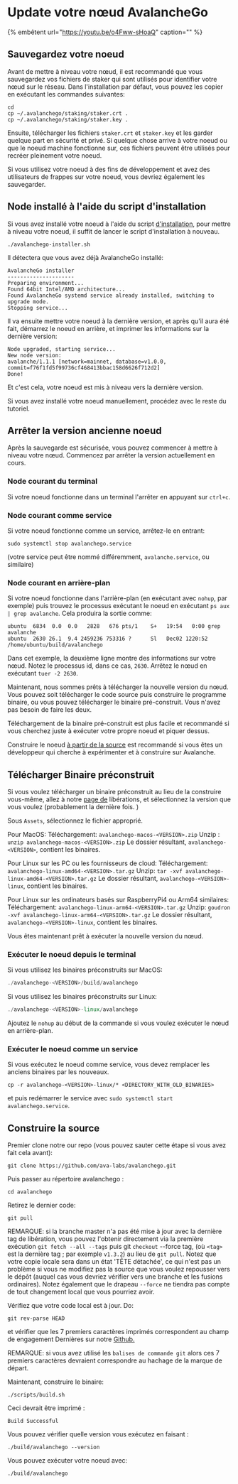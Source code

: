 # Update votre nœud AvalancheGo

{% embêtent url="https://youtu.be/o4Fww-sHoaQ" caption="" %}

## **Sauvegardez votre noeud**

Avant de mettre à niveau votre nœud, il est recommandé que vous sauvegardez vos fichiers de staker qui sont utilisés pour identifier votre nœud sur le réseau. Dans l'installation par défaut, vous pouvez les copier en exécutant les commandes suivantes:

```text
cd
cp ~/.avalanchego/staking/staker.crt .
cp ~/.avalanchego/staking/staker.key .
```

Ensuite, télécharger les fichiers `staker.crt` et `staker.key` et les garder quelque part en sécurité et privé. Si quelque chose arrive à votre noeud ou que le noeud machine fonctionne sur, ces fichiers peuvent être utilisés pour recréer pleinement votre noeud.

Si vous utilisez votre noeud à des fins de développement et avez des utilisateurs de frappes sur votre noeud, vous devriez également les sauvegarder.

## Node installé à l'aide du script d'installation

Si vous avez installé votre noeud à l'aide du script [d'installation](set-up-node-with-installer.md), pour mettre à niveau votre noeud, il suffit de lancer le script d'installation à nouveau.

```text
./avalanchego-installer.sh
```

Il détectera que vous avez déjà AvalancheGo installé:

```text
AvalancheGo installer
---------------------
Preparing environment...
Found 64bit Intel/AMD architecture...
Found AvalancheGo systemd service already installed, switching to upgrade mode.
Stopping service...
```

Il va ensuite mettre votre noeud à la dernière version, et après qu'il aura été fait, démarrez le noeud en arrière, et imprimer les informations sur la dernière version:

```text
Node upgraded, starting service...
New node version:
avalanche/1.1.1 [network=mainnet, database=v1.0.0, commit=f76f1fd5f99736cf468413bbac158d6626f712d2]
Done!
```

Et c'est cela, votre noeud est mis à niveau vers la dernière version.

Si vous avez installé votre noeud manuellement, procédez avec le reste du tutoriel.

## **Arrêter la version ancienne noeud**

Après la sauvegarde est sécurisée, vous pouvez commencer à mettre à niveau votre nœud. Commencez par arrêter la version actuellement en cours.

### Node courant du terminal

Si votre noeud fonctionne dans un terminal l'arrêter en appuyant sur `ctrl+c`.

### Node courant comme service

Si votre noeud fonctionne comme un service, arrêtez-le en entrant:

`sudo systemctl stop avalanchego.service`

\(votre service peut être nommé différemment, `avalanche.service`, ou similaire\)

### Node courant en arrière-plan

Si votre noeud fonctionne dans l'arrière-plan \(en exécutant avec `nohup`, par exemple\) puis trouvez le processus exécutant le noeud en exécutant `ps aux | grep avalanche`. Cela produira la sortie comme:

```text
ubuntu  6834  0.0  0.0   2828   676 pts/1    S+   19:54   0:00 grep avalanche
ubuntu  2630 26.1  9.4 2459236 753316 ?      Sl   Dec02 1220:52 /home/ubuntu/build/avalanchego
```

Dans cet exemple, la deuxième ligne montre des informations sur votre nœud. Notez le processus id, dans ce cas, `2630`. Arrêtez le nœud en exécutant `tuer -2 2630`.

Maintenant, nous sommes prêts à télécharger la nouvelle version du nœud. Vous pouvez soit télécharger le code source puis construire le programme binaire, ou vous pouvez télécharger le binaire pré-construit. Vous n'avez pas besoin de faire les deux.

Téléchargement de la binaire pré-construit est plus facile et recommandé si vous cherchez juste à exécuter votre propre noeud et piquer dessus.

Construire le noeud [à partir de la source](upgrade-your-avalanchego-node.md#build-from-source) est recommandé si vous êtes un développeur qui cherche à expérimenter et à construire sur Avalanche.

## **Télécharger Binaire préconstruit**

Si vous voulez télécharger un binaire préconstruit au lieu de la construire vous-même, allez à notre [page de](https://github.com/ava-labs/avalanchego/releases) libérations, et sélectionnez la version que vous voulez \(probablement la dernière fois. \)

Sous `Assets`, sélectionnez le fichier approprié.

Pour MacOS:   Téléchargement: `avalanchego-macos-<VERSION>.zip`   Unzip : `unzip avalanchego-macos-<VERSION>.zip`   Le dossier résultant, `avalanchego-<VERSION>`, contient les binaires.

Pour Linux sur les PC ou les fournisseurs de cloud:   Téléchargement: `avalanchego-linux-amd64-<VERSION>.tar.gz`   Unzip: `tar -xvf avalanchego-linux-amd64-<VERSION>.tar.gz`   Le dossier résultant, `avalanchego-<VERSION>-linux`, contient les binaires.

Pour Linux sur les ordinateurs basés sur RaspberryPi4 ou Arm64 similaires:   Téléchargement: `avalanchego-linux-arm64-<VERSION>.tar.gz`   Unzip: `goudron -xvf avalanchego-linux-arm64-<VERSION>.tar.gz`   Le dossier résultant, `avalanchego-<VERSION>-linux`, contient les binaires.

Vous êtes maintenant prêt à exécuter la nouvelle version du nœud.

### Exécuter le noeud depuis le terminal

Si vous utilisez les binaires préconstruits sur MacOS:

```cpp
./avalanchego-<VERSION>/build/avalanchego
```

Si vous utilisez les binaires préconstruits sur Linux:

```cpp
./avalanchego-<VERSION>-linux/avalanchego
```

Ajoutez le `nohup` au début de la commande si vous voulez exécuter le nœud en arrière-plan.

### Exécuter le noeud comme un service

Si vous exécutez le noeud comme service, vous devez remplacer les anciens binaires par les nouveaux.

`cp -r avalanchego-<VERSION>-linux/* <DIRECTORY_WITH_OLD_BINARIES>`

et puis redémarrer le service avec `sudo systemctl start avalanchego.service`.

## **Construire la source**

Premier clone notre our repo \(vous pouvez sauter cette étape si vous avez fait cela avant\):

```text
git clone https://github.com/ava-labs/avalanchego.git
```

Puis passer au répertoire avalanchego :

```text
cd avalanchego
```

Retirez le dernier code:

```text
git pull
```

REMARQUE: si la branche master n'a pas été mise à jour avec la dernière tag de libération, vous pouvez l'obtenir directement via la première exécution `git fetch --all --tags` puis git `checkout` --force tag, \(où `<tag>` est la dernière tag ; par exemple `v1.3.2`\) au lieu de `git pull`. Notez que votre copie locale sera dans un état 'TÊTE détachée', ce qui n'est pas un problème si vous ne modifiez pas la source que vous voulez repousser vers le dépôt \(auquel cas vous devriez vérifier vers une branche et les fusions ordinaires\). Notez également que le drapeau `--force` ne tiendra pas compte de tout changement local que vous pourriez avoir.

Vérifiez que votre code local est à jour. Do:

```text
git rev-parse HEAD
```

et vérifier que les 7 premiers caractères imprimés correspondent au champ de engagement Dernières sur notre [Github.](https://github.com/ava-labs/avalanchego)

REMARQUE: si vous avez utilisé les `balises de commande git` alors ces 7 premiers caractères devraient correspondre au hachage de la marque de départ.

Maintenant, construire le binaire:

```text
./scripts/build.sh
```

Ceci devrait être imprimé :

```text
Build Successful
```

Vous pouvez vérifier quelle version vous exécutez en faisant :

```text
./build/avalanchego --version
```

Vous pouvez exécuter votre noeud avec:

```text
./build/avalanchego
```

